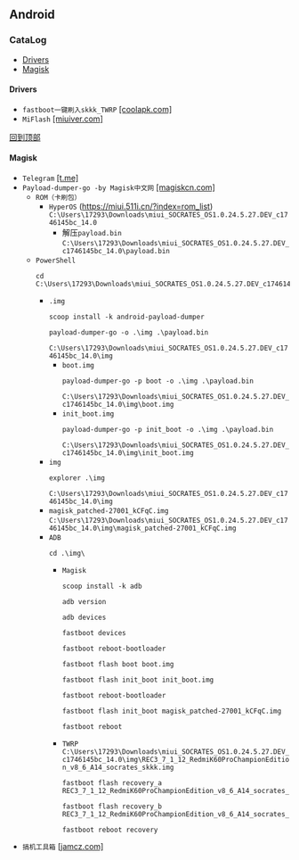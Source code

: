 ## Android
### CataLog
- [Drivers](#drivers)
- [Magisk](#magisk)
#### Drivers
* `fastboot一键刷入skkk_TWRP` [[coolapk.com]](https://www.coolapk.com/feed/53094534?shareKey=ODFjOTc3NDRlZDliNjY1ZTIzMzM)
* `MiFlash` [[miuiver.com]](https://miuiver.com/miflash/)

[回到顶部](#catalog)
#### Magisk
* `Telegram` [[t.me]](https://t.me/kcmagisk)
* `Payload-dumper-go -by Magisk中文网` [[magiskcn.com]](https://magiskcn.com/payload-dumper-go-init-boot)
    * `ROM（卡刷包）`
      * `HyperOS` (https://miui.511i.cn/?index=rom_list)  
        `C:\Users\17293\Downloads\miui_SOCRATES_OS1.0.24.5.27.DEV_c1746145bc_14.0`
        * 解压`payload.bin`  
          `C:\Users\17293\Downloads\miui_SOCRATES_OS1.0.24.5.27.DEV_c1746145bc_14.0\payload.bin`
    * `PowerShell`  
      ```
      cd C:\Users\17293\Downloads\miui_SOCRATES_OS1.0.24.5.27.DEV_c1746145bc_14.0
      ```
      * `.img`
        ```
        scoop install -k android-payload-dumper

        payload-dumper-go -o .\img .\payload.bin
        ```
        `C:\Users\17293\Downloads\miui_SOCRATES_OS1.0.24.5.27.DEV_c1746145bc_14.0\img`
        * `boot.img`
          ```
          payload-dumper-go -p boot -o .\img .\payload.bin
          ```
          `C:\Users\17293\Downloads\miui_SOCRATES_OS1.0.24.5.27.DEV_c1746145bc_14.0\img\boot.img`
        * `init_boot.img`
          ```
          payload-dumper-go -p init_boot -o .\img .\payload.bin
          ```
          `C:\Users\17293\Downloads\miui_SOCRATES_OS1.0.24.5.27.DEV_c1746145bc_14.0\img\init_boot.img`
      * `img`
        ```
        explorer .\img
        ```
        `C:\Users\17293\Downloads\miui_SOCRATES_OS1.0.24.5.27.DEV_c1746145bc_14.0\img`
      * `magisk_patched-27001_kCFqC.img`  
        `C:\Users\17293\Downloads\miui_SOCRATES_OS1.0.24.5.27.DEV_c1746145bc_14.0\img\magisk_patched-27001_kCFqC.img`
      * `ADB`
        ```
        cd .\img\
        ```
        * `Magisk`
          ```
          scoop install -k adb

          adb version

          adb devices

          fastboot devices

          fastboot reboot-bootloader

          fastboot flash boot boot.img

          fastboot flash init_boot init_boot.img

          fastboot reboot-bootloader

          fastboot flash init_boot magisk_patched-27001_kCFqC.img

          fastboot reboot
          ```
        * `TWRP`  
          `C:\Users\17293\Downloads\miui_SOCRATES_OS1.0.24.5.27.DEV_c1746145bc_14.0\img\REC3_7_1_12_RedmiK60ProChampionEdition_v8_6_A14_socrates_skkk.img`
          ```
          fastboot flash recovery_a REC3_7_1_12_RedmiK60ProChampionEdition_v8_6_A14_socrates_skkk.img

          fastboot flash recovery_b REC3_7_1_12_RedmiK60ProChampionEdition_v8_6_A14_socrates_skkk.img

          fastboot reboot recovery
          ```
* `搞机工具箱` [[jamcz.com]](https://jamcz.com/gjgjx/)